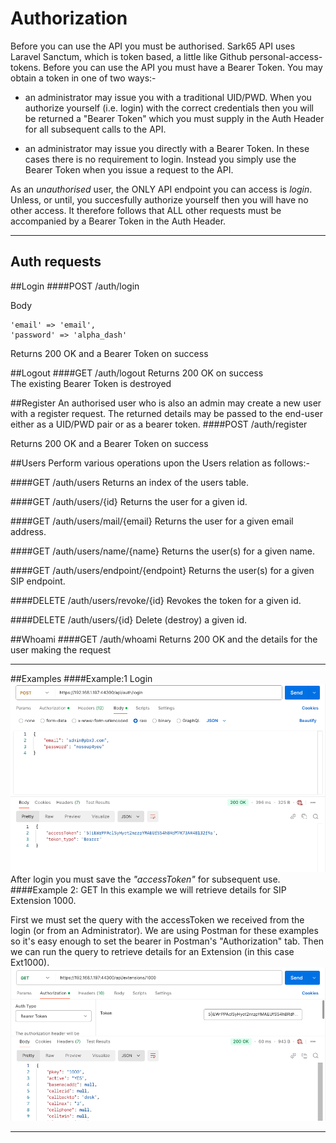 # Authorization

Before you can use the API you must be authorised.  Sark65 API uses Laravel Sanctum, which is token based, a little like Github personal-access-tokens.   Before you can use the API you must have a Bearer Token. You may obtain a token in one of two ways:-

* an administrator may issue you with a traditional UID/PWD.  When you authorize yourself (i.e. login) with the correct credentials then you will be returned a "Bearer Token" which you must supply in the Auth Header for all subsequent calls to the API. 

* an administrator may issue you directly with a Bearer Token.  In these cases there is no requirement to login.   Instead you simply use the Bearer Token when you issue a request to the API.

As an <i>unauthorised</i> user, the ONLY API endpoint you can access is <i>login</i>.   Unless, or until, you succesfully authorize yourself then you will have no other access.  It therefore follows that ALL other requests must be accompanied by a Bearer Token in the Auth Header.

---

## Auth requests

##Login
####POST /auth/login


Body
```
'email' => 'email',
'password' => 'alpha_dash'
```	
Returns 200 OK and a Bearer Token on success

##Logout
####GET /auth/logout
Returns 200 OK on success<br/>
The existing Bearer Token is destroyed

##Register
An authorised user who is also an admin may create a new user with a register request.  The returned details may be passed to the end-user either as a UID/PWD pair or as a bearer token.
####POST /auth/register

Returns 200 OK and a Bearer Token on success<br/>


##Users
Perform various operations upon the Users relation as follows:-

####GET /auth/users
Returns an index of the users table.

####GET /auth/users/{id}
Returns the user for a given id.

####GET /auth/users/mail/{email}
Returns the user for a given email address.

####GET /auth/users/name/{name}
Returns the user(s) for a given name.

####GET /auth/users/endpoint/{endpoint}
Returns the user(s) for a given SIP endpoint.

####DELETE /auth/users/revoke/{id}
Revokes the token for a given id.

####DELETE /auth/users/{id}
Delete (destroy) a given id.


##Whoami
####GET /auth/whoami
Returns 200 OK and the details for the user making the request 

---

##Examples
####Example:1 Login
![Login](assets/images/ExampleLogin.png)
After login you must save the <i>"accessToken"</i> for subsequent use.
####Example 2: GET
In this example we will retrieve details for SIP Extension 1000.<br/>

First we must set the query with the accessToken we received from the login (or from an Administrator). We are using Postman for these examples so it's easy enough to set the bearer in Postman's "Authorization" tab.  Then we can run the query to retrieve details for an Extension (in this case Ext1000).
![ExampleGetExten](assets/images/ExampleGetExten.png)

---
<br/><br/>